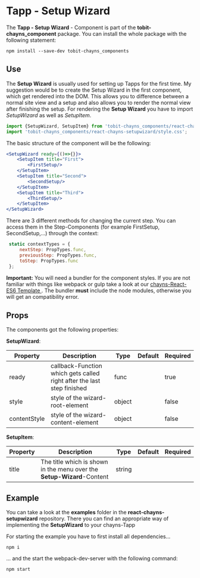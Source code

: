 # Tapp - Setup Wizard #

The **Tapp - Setup Wizard** - Component is part of the **tobit-chayns_component** package. You can install the whole package with the following statement:

    npm install --save-dev tobit-chayns_components

## Use ##


The **Setup Wizard** is usually used for setting up Tapps for the first time. My suggestion would be to create the Setup Wizard in the first component, which get rendered into the DOM. This allows you to difference between a normal site view and a setup and also allows you to render the normal view after finishing the setup.
For rendering the **Setup Wizard** you have to import *SetupWizard* as well as *SetupItem*.

```jsx
import {SetupWizard, SetupItem} from 'tobit-chayns_components/react-chayns-setupwizard';
import 'tobit-chayns_components/react-chayns-setupwizard/style.css';
```

The basic structure of the component will be the following:
```jsx
<SetupWizard ready={()=>{}}>
	<SetupItem title="First">
		<FirstSetup/>
	</SetupItem>
	<SetupItem title="Second">
		<SecondSetup/>
	</SetupItem>
	<SetupItem title="Third">
		<ThirdSetup/>
	</SetupItem>
</SetupWizard>
```

There are 3 different methods for changing the current step. You can access them in the Step-Components (for example FirstSetup, SecondSetup,...) through the context:
```jsx
 static contextTypes = {
     nextStep: PropTypes.func,
     previousStep: PropTypes.func,
     toStep: PropTypes.func
 };
```


 **Important:** You will need a bundler for the component styles. If you are not familiar with things like webpack or gulp take a look at our [chayns-React-ES6 Template ][1]. The bundler **must** include the node modules, otherwise you will get an compatibility error.



## Props ##
The components got the following properties:


**SetupWizard**:


| Property     | Description                                                                | Type   | Default | Required |
|--------------|----------------------------------------------------------------------------|--------|---------|----------|
| ready        | callback-Function which gets called right after the last step finished     | func   |         | true     |
| style        | style of the wizard-root-element                                           | object |         | false    |
| contentStyle | style of the wizard-content-element                                        | object |         | false    |

**SetupItem**:


| Property   | Description                                                                                        | Type   | Default | Required
|------------|-----------------------------------------------------------------------------------------------------|--------|-------|------|
| title | The title which is shown in the menu over the **Setup-Wizard**-Content  | string | | |


## Example ##

You can take a look at the **examples** folder in the **react-chayns-setupwizard** repository. There you can find an appropriate way of implementing the **SetupWizard** to your chayns-Tapp

For starting the example you have to first install all dependencies...
```
npm i
```
... and the start the webpack-dev-server with the following command:
```
npm start
```

[1]:  https://github.com/TobitSoftware/chayns-template-es6-react
